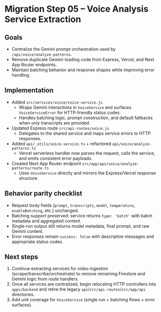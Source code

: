# Migration Step 05 – Voice Analysis Service Extraction

## Goals
- Centralize the Gemini prompt orchestration used by `/api/voice/analyze-patterns`.
- Remove duplicate Gemini-loading code from Express, Vercel, and Next App Router endpoints.
- Maintain batching behavior and response shapes while improving error handling.

## Implementation
- Added `src/services/voice/voice-service.js`
  - Wraps Gemini interactions in `VoiceService` and surfaces `VoiceServiceError` for HTTP-friendly status codes.
  - Handles batching logic, prompt construction, and default fallbacks when only transcripts are provided.
- Updated Express route `src/api-routes/voice.js`
  - Delegates to the shared service and maps service errors to HTTP responses.
- Added `api/_utils/voice-service.ts` + refactored `api/voice/analyze-patterns.ts`
  - Vercel serverless handler now parses the request, calls the service, and emits consistent error payloads.
- Created Next App Router endpoint `src/app/api/voice/analyze-patterns/route.ts`
  - Uses `VoiceService` directly and mirrors the Express/Vercel response structure.

## Behavior parity checklist
- Request body fields (`prompt`, `transcripts`, `model`, `temperature`, `enableBatching`, etc.) unchanged.
- Batching support preserved: service returns `type: 'batch'` with batch metadata and aggregated content.
- Single-run output still returns model metadata, final prompt, and raw Gemini content.
- Error responses remain `success: false` with descriptive messages and appropriate status codes.

## Next steps
1. Continue extracting services for video ingestion (scrape/transcribe/orchestrate) to remove remaining Firestore and Gemini logic from route handlers.
2. Once all services are centralized, begin relocating HTTP controllers into `apps/backend` and retire the legacy `api`/`src/api-routes`/`src/app/api` directories.
3. Add unit coverage for `VoiceService` (single run + batching flows + error surfaces).
